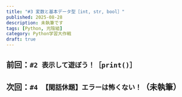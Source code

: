 ```yaml
---
title: "#3 変数と基本データ型［int, str, bool］"
published: 2025-08-28
description: 未執筆です
tags: [Python, 光陰組]
category: Python学習大作戦
draft: true
---
```


## 前回：`#2 表示して遊ぼう！［print()］`
## 次回：`#4 【閑話休題】エラーは怖くない！`（未執筆）
